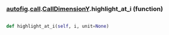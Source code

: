 ### [autofig](autofig.md).[call](autofig.call.md).[CallDimensionY](autofig.call.CallDimensionY.md).highlight_at_i (function)


```py

def highlight_at_i(self, i, unit=None)

```



        

